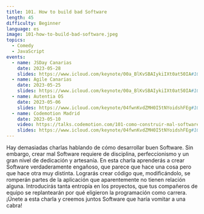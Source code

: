 ```yaml
---
title: 101. How to build bad Software
length: 45
difficulty: Beginner
language: es
image: 101-how-to-build-bad-software.jpeg
topics:
  - Comedy
  - JavaScript
events:
  - name: JSDay Canarias
    date: 2023-05-28
    slides: https://www.icloud.com/keynote/00a_BlKvSBAIykiIXt0at50IA#101-how-to-build-bad-software-js-day-canarias
  - name: Agile Canarias
    date: 2023-05-25
    slides: https://www.icloud.com/keynote/00a_BlKvSBAIykiIXt0at50IA#101-how-to-build-bad-software-js-day-canarias
  - name: Autentia OS
    date: 2023-05-06
    slides: https://www.icloud.com/keynote/04fwnKvdZMH0I5tNYoidshFEg#101-how-to-build-bad-software-autentia-os
  - name: Codemotion Madrid
    date: 2023-05-10
    video: https://talks.codemotion.com/101-como-construir-mal-software
    slides: https://www.icloud.com/keynote/04fwnKvdZMH0I5tNYoidshFEg#101-how-to-build-bad-software-autentia-os
---
```


Hay demasiadas charlas hablando de cómo desarrollar buen Software. Sin embargo, crear mal Software requiere de disciplina, perfeccionismo y un gran nivel de dedicación y artesanía. En esta charla aprenderás a crear Software verdaderamente engañoso, que parece que hace una cosa pero que hace otra muy distinta. Lograrás crear código que, modificándolo, se romperán partes de la aplicación que aparentemente no tienen relación alguna. Introducirás tanta entropía en los proyectos, que tus compañeros de equipo se replantearán por qué eligieron la programación como carrera. ¡Únete a esta charla y creemos juntos Software que haría vomitar a una cabra!
